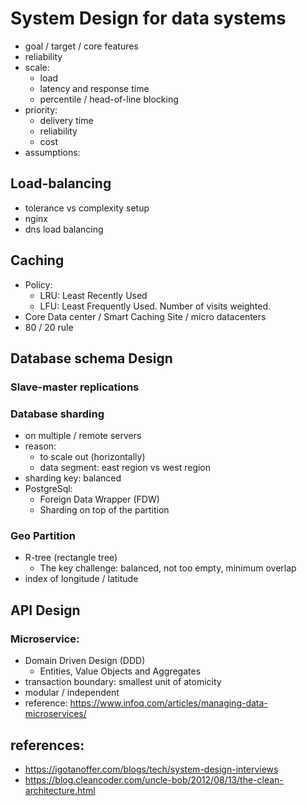 # System Design for data systems
* goal / target / core features
* reliability
* scale:
    * load
    * latency and response time
    * percentile / head-of-line blocking
* priority:
    * delivery time
    * reliability
    * cost
* assumptions:

## Load-balancing
* tolerance vs complexity setup
* nginx
* dns load balancing

## Caching
* Policy:
    * LRU: Least Recently Used
    * LFU: Least Frequently Used. Number of visits weighted.
* Core Data center / Smart Caching Site / micro datacenters
* 80 / 20 rule

## Database schema Design

### Slave-master replications

### Database sharding
* on multiple / remote servers
* reason:
    * to scale out (horizontally)
    * data segment: east region vs west region
* sharding key: balanced
* PostgreSql:
    * Foreign Data Wrapper (FDW)
    * Sharding on top of the partition

### Geo Partition
* R-tree (rectangle tree)
    * The key challenge: balanced, not too empty, minimum overlap
* index of longitude / latitude

## API Design

### Microservice:
* Domain Driven Design (DDD)
    * Entities, Value Objects and Aggregates
* transaction boundary: smallest unit of atomicity
* modular / independent
* reference: https://www.infoq.com/articles/managing-data-microservices/

## references:
* https://igotanoffer.com/blogs/tech/system-design-interviews
* https://blog.cleancoder.com/uncle-bob/2012/08/13/the-clean-architecture.html